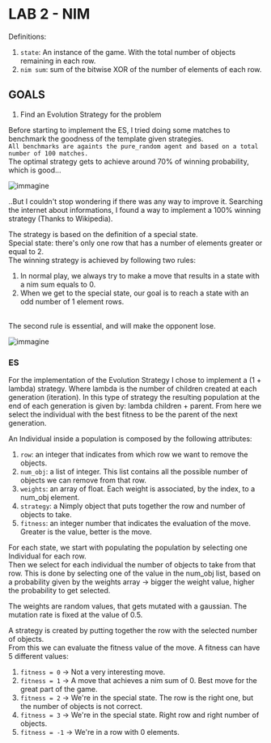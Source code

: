 # LAB 2 - NIM

Definitions:
  1. `state`: An instance of the game. With the total number of objects remaining in each row. 
  2. `nim sum`: sum of the bitwise XOR of the number of elements of each row.

## GOALS

1) Find an Evolution Strategy for the problem

Before starting to implement the ES, I tried doing some matches to benchmark the goodness of the template given strategies.
</br>
`All benchmarks are againts the pure_random agent and based on a total number of 100 matches.`
</br>
The optimal strategy gets to achieve around 70% of winning probability, which is good...

![immagine](https://github.com/andrea-ga/computational-intelligence/assets/55812399/464fea43-4c7d-4f02-80ae-d55471033db9)

..But I couldn't stop wondering if there was any way to improve it.
Searching the internet about informations, I found a way to implement a 100% winning strategy (Thanks to Wikipedia).

The strategy is based on the definition of a special state.
</br>
Special state: there's only one row that has a number of elements greater or equal to 2.
</br>
The winning strategy is achieved by following two rules:
  1. In normal play, we always try to make a move that results in a state with a nim sum equals to 0.
  2. When we get to the special state, our goal is to reach a state with an odd number of 1 element rows.
</br>
The second rule is essential, and will make the opponent lose.

![immagine](https://github.com/andrea-ga/computational-intelligence/assets/55812399/c3f26972-177f-4d7c-a0d4-ff9189aa54fd)


### ES
For the implementation of the Evolution Strategy I chose to implement a (1 + lambda) strategy. Where lambda is the number of children created at each generation (iteration). In this type of strategy the resulting population at the end of each generation is given by: lambda children + parent. From here we select the individual with the best fitness to be the parent of the next generation.

An Individual inside a population is composed by the following attributes:
  1. `row`: an integer that indicates from which row we want to remove the objects.
  2. `num_obj`: a list of integer. This list contains all the possible number of objects we can remove from that row.
  3. `weights`: an array of float. Each weight is associated, by the index, to a num_obj element.
  4. `strategy`: a Nimply object that puts together the row and number of objects to take.
  5. `fitness`: an integer number that indicates the evaluation of the move. Greater is the value, better is the move.

For each state, we start with populating the population by selecting one Individual for each row.
</br>
Then we select for each individual the number of objects to take from that row. This is done by selecting one of the value in the num_obj list, based on a probability given by the weights array -> bigger the weight value, higher the probability to get selected. 

The weights are random values, that gets mutated with a gaussian. The mutation rate is fixed at the value of 0.5.

A strategy is created by putting together the row with the selected number of objects.
</br>
From this we can evaluate the fitness value of the move. A fitness can have 5 different values:
  1) `fitness = 0`  -> Not a very interesting move.
  2) `fitness = 1`  -> A move that achieves a nim sum of 0. Best move for the great part of the game.
  3) `fitness = 2`  -> We're in the special state. The row is the right one, but the number of objects is not correct.
  4) `fitness = 3`  -> We're in the special state. Right row and right number of objects.
  5) `fitness = -1` -> We're in a row with 0 elements.

